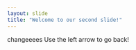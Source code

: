 ```yaml
---
layout: slide
title: "Welcome to our second slide!"
---
```

changeeees
Use the left arrow to go back!
